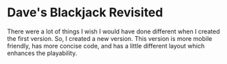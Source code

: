 # Dave's Blackjack Revisited

There were a lot of things I wish I would have done different when I created the first version. So, I created a new version. This version is more mobile friendly, has more concise code, and has a little different layout which enhances the playability.
